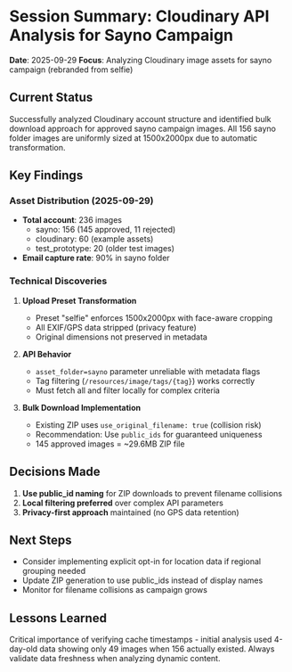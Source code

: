 # Session Summary: Cloudinary API Analysis for Sayno Campaign
**Date**: 2025-09-29
**Focus**: Analyzing Cloudinary image assets for sayno campaign (rebranded from selfie)

## Current Status

Successfully analyzed Cloudinary account structure and identified bulk download approach for approved sayno campaign images. All 156 sayno folder images are uniformly sized at 1500x2000px due to automatic transformation.

## Key Findings

### Asset Distribution (2025-09-29)
- **Total account**: 236 images
  - sayno: 156 (145 approved, 11 rejected)
  - cloudinary: 60 (example assets)
  - test_prototype: 20 (older test images)
- **Email capture rate**: 90% in sayno folder

### Technical Discoveries

1. **Upload Preset Transformation**
   - Preset "selfie" enforces 1500x2000px with face-aware cropping
   - All EXIF/GPS data stripped (privacy feature)
   - Original dimensions not preserved in metadata

2. **API Behavior**
   - `asset_folder=sayno` parameter unreliable with metadata flags
   - Tag filtering (`/resources/image/tags/{tag}`) works correctly
   - Must fetch all and filter locally for complex criteria

3. **Bulk Download Implementation**
   - Existing ZIP uses `use_original_filename: true` (collision risk)
   - Recommendation: Use `public_ids` for guaranteed uniqueness
   - 145 approved images = ~29.6MB ZIP file

## Decisions Made

1. **Use public_id naming** for ZIP downloads to prevent filename collisions
2. **Local filtering preferred** over complex API parameters
3. **Privacy-first approach** maintained (no GPS data retention)

## Next Steps

- Consider implementing explicit opt-in for location data if regional grouping needed
- Update ZIP generation to use public_ids instead of display names
- Monitor for filename collisions as campaign grows

## Lessons Learned

Critical importance of verifying cache timestamps - initial analysis used 4-day-old data showing only 49 images when 156 actually existed. Always validate data freshness when analyzing dynamic content.